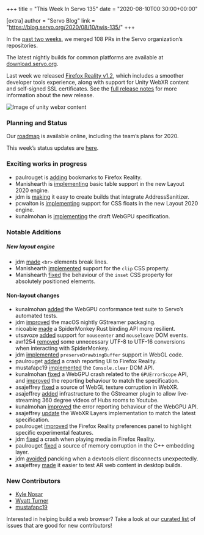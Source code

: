 +++
title = "This Week In Servo 135"
date = "2020-08-10T00:30:00+00:00"

[extra]
author = "Servo Blog"
link = "https://blog.servo.org/2020/08/10/twis-135/"
+++
<p>In the <a href="https://github.com/pulls?utf8=%E2%9C%93&amp;q=is%3Apr+is%3Amerged+closed%3A2020-07-27..2020-08-10+user%3Aservo+">past two weeks</a>,
we merged 108 PRs in the Servo organization’s repositories.</p>

<p>The latest nightly builds for common platforms are available at <a href="https://download.servo.org/">download.servo.org</a>.</p>

<p>Last week we released <a href="https://www.microsoft.com/p/firefox-reality/9npq78m7nb0r">Firefox Reality v1.2</a>, which includes a smoother
developer tools experience, along with support for Unity WebXR content and self-signed SSL certificates. See the
<a href="https://github.com/servo/servo/wiki/Firefox-Reality-release-notes">full release notes</a> for more information about the new release.</p>

<p><img src="https://user-images.githubusercontent.com/27658/89798375-19568080-dafa-11ea-8bd3-d47a85741ed5.png" alt="Image of unity webxr content" /></p>

<h3 id="planning-and-status">Planning and Status</h3>

<p>Our <a href="https://github.com/servo/servo/wiki/Roadmap">roadmap</a> is available online, including the team’s plans for 2020.</p>

<p>This week’s status updates are <a href="https://build.servo.org/standups/">here</a>.</p>

<h3 id="exciting-works-in-progress">Exciting works in progress</h3>

<ul>
  <li>paulrouget is <a href="https://github.com/servo/servo/pull/27556">adding</a> bookmarks to Firefox Reality.</li>
  <li>Manishearth is <a href="https://github.com/servo/servo/pull/27488">implementing</a> basic table support in the new Layout 2020 engine.</li>
  <li>jdm is <a href="https://github.com/servo/servo/pull/27474">making</a> it easy to create builds that integrate AddressSanitizer.</li>
  <li>pcwalton is <a href="https://github.com/servo/servo/pull/27539">implementing</a> support for CSS floats in the new Layout 2020 engine.</li>
  <li>kunalmohan is <a href="https://github.com/servo/servo/projects/24">implementing</a> the draft WebGPU specification.</li>
</ul>

<h3 id="notable-additions">Notable Additions</h3>

<h5 id="new-layout-engine">New layout engine</h5>

<ul>
  <li>jdm <a href="https://github.com/servo/servo/pull/26447">made</a> <code class="language-plaintext highlighter-rouge">&lt;br&gt;</code> elements break lines.</li>
  <li>Manishearth <a href="https://github.com/servo/servo/pull/27388">implemented</a> support for the <code class="language-plaintext highlighter-rouge">clip</code> CSS property.</li>
  <li>Manishearth <a href="https://github.com/servo/servo/pull/27399">fixed</a> the behaviour of the <code class="language-plaintext highlighter-rouge">inset</code> CSS property for absolutely positioned elements.</li>
</ul>

<h4 id="non-layout-changes">Non-layout changes</h4>

<ul>
  <li>kunalmohan <a href="https://github.com/servo/servo/pull/27402">added</a> the WebGPU conformance test suite to Servo’s automated tests.</li>
  <li>jdm <a href="https://github.com/servo/servo/pull/27403">improved</a> the macOS nightly GStreamer packaging.</li>
  <li>nicoabie <a href="https://github.com/servo/rust-mozjs/pull/520">made</a> a SpiderMonkey Rust binding API more resilient.</li>
  <li>utsavoze <a href="https://github.com/servo/servo/pull/27413">added</a> support for <code class="language-plaintext highlighter-rouge">mouseenter</code> and <code class="language-plaintext highlighter-rouge">mouseleave</code> DOM events.</li>
  <li>avr1254 <a href="https://github.com/servo/servo/pull/27420">removed</a> some unnecessary UTF-8 to UTF-16 conversions when interacting with SpiderMonkey.</li>
  <li>jdm <a href="https://github.com/servo/servo/pull/27425">implemented</a> <code class="language-plaintext highlighter-rouge">preserveDrawbingBuffer</code> support in WebGL code.</li>
  <li>paulrouget <a href="https://github.com/servo/servo/pull/27438">added</a> a crash reporting UI to Firefox Reality.</li>
  <li>mustafapc19 <a href="https://github.com/servo/servo/pull/27443">implemented</a> the <code class="language-plaintext highlighter-rouge">Console.clear</code> DOM API.</li>
  <li>kunalmohan <a href="https://github.com/servo/servo/pull/27447">fixed</a> a WebGPU crash related to the <code class="language-plaintext highlighter-rouge">GPUErrorScope</code> API, and <a href="https://github.com/servo/servo/pull/27536">improved</a> the reporting behaviour to match the specification.</li>
  <li>asajeffrey <a href="https://github.com/servo/servo/pull/27448">fixed</a> a source of WebGL texture corruption in WebXR.</li>
  <li>asajeffrey <a href="https://github.com/servo/servo/pull/27456">added</a> infrastructure to the GStreamer plugin to allow live-streaming 360 degree videos of Hubs rooms to Youtube.</li>
  <li>kunalmohan <a href="https://github.com/servo/servo/pull/27480">improved</a> the error reporting behaviour of the WebGPU API.</li>
  <li>asajeffrey <a href="https://github.com/servo/servo/pull/27487">update</a> the WebXR Layers implementation to match the latest specification.</li>
  <li>paulrouget <a href="https://github.com/servo/servo/pull/27491">improved</a> the Firefox Reality preferences panel to highlight specific experimental features.</li>
  <li>jdm <a href="https://github.com/servo/servo/pull/27530">fixed</a> a crash when playing media in Firefox Reality.</li>
  <li>paulrouget <a href="https://github.com/servo/servo/pull/27506">fixed</a> a source of memory corruption in the C++ embedding layer.</li>
  <li>jdm <a href="https://github.com/servo/servo/pull/27512">avoided</a> pancking when a devtools client disconnects unexpectedly.</li>
  <li>asajeffrey <a href="https://github.com/servo/webxr/pull/191">made</a> it easier to test AR web content in desktop builds.</li>
</ul>

<h3 id="new-contributors">New Contributors</h3>

<ul>
  <li><a href="https://github.com/nosark">Kyle Nosar</a></li>
  <li><a href="https://github.com/Monty0045">Wyatt Turner</a></li>
  <li><a href="https://github.com/mustafapc19">mustafapc19</a></li>
</ul>

<p>Interested in helping build a web browser? Take a look at our <a href="https://starters.servo.org/">curated list</a> of issues that are good for new contributors!</p>